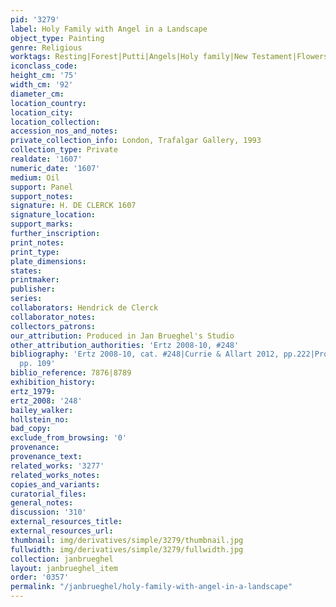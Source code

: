 ```yaml
---
pid: '3279'
label: Holy Family with Angel in a Landscape
object_type: Painting
genre: Religious
worktags: Resting|Forest|Putti|Angels|Holy family|New Testament|Flowers
iconclass_code:
height_cm: '75'
width_cm: '92'
diameter_cm:
location_country:
location_city:
location_collection:
accession_nos_and_notes:
private_collection_info: London, Trafalgar Gallery, 1993
collection_type: Private
realdate: '1607'
numeric_date: '1607'
medium: Oil
support: Panel
support_notes:
signature: H. DE CLERCK 1607
signature_location:
support_marks:
further_inscription:
print_notes:
print_type:
plate_dimensions:
states:
printmaker:
publisher:
series:
collaborators: Hendrick de Clerck
collaborator_notes:
collectors_patrons:
our_attribution: Produced in Jan Brueghel's Studio
other_attribution_authorities: 'Ertz 2008-10, #248'
bibliography: 'Ertz 2008-10, cat. #248|Currie & Allart 2012, pp.222|Prosperettii 2009,
  pp. 109'
biblio_reference: 7876|8789
exhibition_history:
ertz_1979:
ertz_2008: '248'
bailey_walker:
hollstein_no:
bad_copy:
exclude_from_browsing: '0'
provenance:
provenance_text:
related_works: '3277'
related_works_notes:
copies_and_variants:
curatorial_files:
general_notes:
discussion: '310'
external_resources_title:
external_resources_url:
thumbnail: img/derivatives/simple/3279/thumbnail.jpg
fullwidth: img/derivatives/simple/3279/fullwidth.jpg
collection: janbrueghel
layout: janbrueghel_item
order: '0357'
permalink: "/janbrueghel/holy-family-with-angel-in-a-landscape"
---
```

